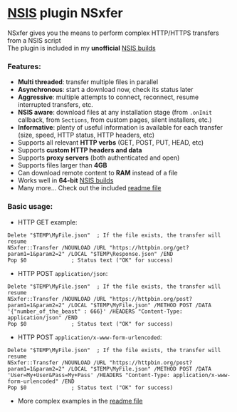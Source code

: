 # [NSIS](https://nsis.sourceforge.io/Main_Page) plugin NSxfer
NSxfer gives you the means to perform complex HTTP/HTTPS transfers from a NSIS script<br>
The plugin is included in my **unofficial** [NSIS builds](https://github.com/negrutiu/nsis)

### Features:
- **Multi threaded**: transfer multiple files in parallel
- **Asynchronous**: start a download now, check its status later
- **Aggressive**: multiple attempts to connect, reconnect, resume interrupted transfers, etc.
- **NSIS aware**: download files at any installation stage (from `.onInit` callback, from `Sections`, from custom pages, silent installers, etc.)
- **Informative**: plenty of useful information is available for each transfer (size, speed, HTTP status, HTTP headers, etc)
- Supports all relevant **HTTP verbs** (GET, POST, PUT, HEAD, etc)
- Supports **custom HTTP headers and data**
- Supports **proxy servers** (both authenticated and open)
- Supports files larger than **4GB**
- Can download remote content to **RAM** instead of a file
- Works well in **64-bit** [NSIS builds](https://github.com/negrutiu/nsis)
- Many more... Check out the included [readme file](NSxfer.Readme.txt)

### Basic usage:
- HTTP GET example:
```
Delete "$TEMP\MyFile.json"	; If the file exists, the transfer will resume
NSxfer::Transfer /NOUNLOAD /URL "https://httpbin.org/get?param1=1&param2=2" /LOCAL "$TEMP\Response.json" /END
Pop $0 				; Status text ("OK" for success)
```
- HTTP POST `application/json`:
```
Delete "$TEMP\MyFile.json"	; If the file exists, the transfer will resume
NSxfer::Transfer /NOUNLOAD /URL "https://httpbin.org/post?param1=1&param2=2" /LOCAL "$TEMP\MyFile.json" /METHOD POST /DATA '{"number_of_the_beast" : 666}' /HEADERS "Content-Type: application/json" /END
Pop $0 				; Status text ("OK" for success)
```
- HTTP POST `application/x-www-form-urlencoded`:
```
Delete "$TEMP\MyFile.json"	; If the file exists, the transfer will resume
NSxfer::Transfer /NOUNLOAD /URL "https://httpbin.org/post?param1=1&param2=2" /LOCAL "$TEMP\MyFile.json" /METHOD POST /DATA 'User=My+User&Pass=My+Pass' /HEADERS "Content-Type: application/x-www-form-urlencoded" /END
Pop $0 				; Status text ("OK" for success)
```
- More complex examples in the [readme file](NSxfer.Readme.txt)
